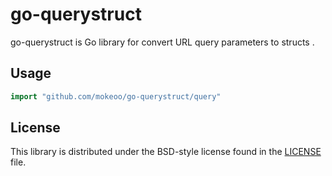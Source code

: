 # go-querystruct #

go-querystruct is Go library for convert URL query parameters to structs .



## Usage ##

```go
import "github.com/mokeoo/go-querystruct/query"
```



## License ##

This library is distributed under the BSD-style license found in the [LICENSE](./LICENSE)
file.
